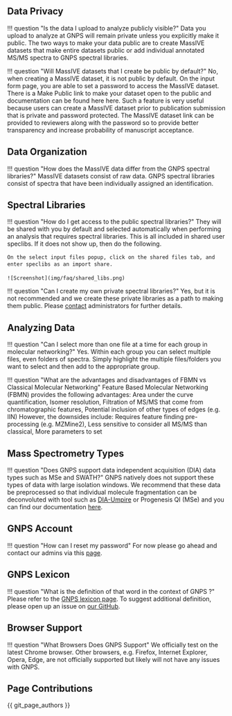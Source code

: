 
## Data Privacy

!!! question "Is the data I upload to analyze publicly visible?"
    Data you upload to analyze at GNPS will remain private unless you explicitly make it public. The two ways to make your data public are to create MassIVE datasets that make entire datasets public or add individual annotated MS/MS spectra to GNPS spectral libraries.

!!! question "Will MassIVE datasets that I create be public by default?"
    No, when creating a MassIVE dataset, it is not public by default. On the input form page, you are able to set a password to access the MassIVE dataset. There is a Make Public link to make your dataset open to the public and documentation can be found here here. Such a feature is very useful because users can create a MassIVE dataset prior to publication submission that is private and password protected. The MassIVE dataset link can be provided to reviewers along with the password so to provide better transparency and increase probability of manuscript acceptance.

## Data Organization

!!! question "How does the MassIVE data differ from the GNPS spectral libraries?"
    MassIVE datasets consist of raw data. GNPS spectral libraries consist of spectra that have been individually assigned an identification.

## Spectral Libraries

!!! question "How do I get access to the public spectral libraries?"
    They will be shared with you by default and selected automatically when performing an analysis that requires spectral libraries. This is all included in shared user speclibs. If it does not show up, then do the following.
    
    On the select input files popup, click on the shared files tab, and enter speclibs as an import share.

    ![Screenshot](img/faq/shared_libs.png)

!!! question "Can I create my own private spectral libraries?"
    Yes, but it is not recommended and we create these private libraries as a path to making them public. Please [contact](contact.md) administrators for further details.

## Analyzing Data

!!! question "Can I select more than one file at a time for each group in molecular networking?"
    Yes. Within each group you can select multiple files, even folders of spectra. Simply highlight the multiple files/folders you want to select and then add to the appropriate group.
    
!!! question "What are the advantages and disadvantages of FBMN vs Classical Molecular Networking"
    Feature Based Molecular Networking (FBMN) provides the following advantages: Area under the curve quantification, Isomer resolution, Filtration of MS/MS that come from chromatographic features, Potential inclusion of other types of edges (e.g. IIN)
    However, the downsides include: Requires feature finding pre-processing (e.g. MZMine2), Less sensitive to consider all MS/MS than classical, More parameters to set

## Mass Spectrometry Types

!!! question "Does GNPS support data independent acquisition (DIA) data types such as MSe and SWATH?"
    GNPS natively does not support these types of data with large isolation windows. We recommend that these data be preprocessed so that individual molecule fragmentation can be deconvoluted with tool such as [DIA-Umpire](http://diaumpire.sourceforge.net/) or Progenesis QI (MSe) and you can find our documentation [here](featurebasedmolecularnetworking-with-progenesisQI.md).

## GNPS Account

!!! question "How can I reset my password"
    For now please go ahead and contact our admins via this [page](contact.md).
    
## GNPS Lexicon

!!! question "What is the definition of that word in the context of GNPS ?"
    Please refer to the [GNPS lexicon page](lexicon.md). To suggest additional definition, please open up an issue on [our GitHub](https://github.com/CCMS-UCSD/GNPSDocumentation/).

## Browser Support

!!! question "What Browsers Does GNPS Support"
    We officially test on the latest Chrome browser. Other browsers, e.g. Firefox, Internet Explorer, Opera, Edge, are not officially supported but likely will not have any issues with GNPS.

## Page Contributions

{{ git_page_authors }}
